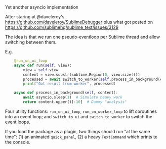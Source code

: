 Yet another asyncio implementation

After staring at @daveleroy's https://github.com/daveleroy/SublimeDebugger plus
what got posted on https://github.com/sublimehq/sublime_text/issues/3129

The idea is that we run one pseudo-eventloop per Sublime thread and allow switching
between them.

E.g.

```python
    @run_on_ui_loop
    async def run(self, view):
        view = self.view
        content = view.substr(sublime.Region(0, view.size()))
        processed = await switch_to_worker(self.process_in_background(content))
        print("Got result from worker", processed)

    async def process_in_background(self, content):
        await asyncio.sleep(1)  # Simulate heavy work
        return content.upper()[:10]  # Dummy "analysis"
```

Four utility functions: `run_on_ui_loop`, `run_on_worker_loop` to lift coroutines
into an event loop; and `switch_to_ui` and `switch_to_worker` to switch the event
loops.

If you load the package as a plugin, two things should run "at the same time":
(1) an animated `quick_panel`, (2) a heavy `TextCommand` which prints to the console.



